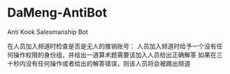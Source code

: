 # DaMeng-AntiBot
Anti Kook Salesmanship Bot

在人员加入频道时检查是否是无人的推销账号：
人员加入频道时给予一个没有任何操作权限的身份组，并给出一道算术题需要该加入人员给出正确解答
如果在三十秒内没有任何操作或者给出的解答错误，则该人员将会被踢出频道
